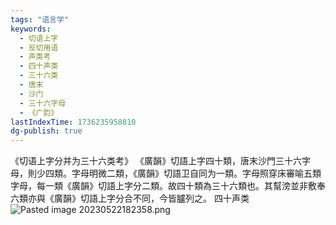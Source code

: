 ```yaml
---
tags: "语言学"
keywords:
  - 切语上字
  - 反切用语
  - 声类考
  - 四十声类
  - 三十六类
  - 唐末
  - 沙门
  - 三十六字母
  - 《广韵》
lastIndexTime: 1736235958810
dg-publish: true
---
```

《切语上字分并为三十六类考》
《廣韻》切語上字四十類，唐末沙門三十六字母，則少四類。字母明微二類，《廣韻》切語卫自同为一類。字母照穿床審喻五類字母，每一類《廣韻》切語上字分二類。故四十類為三十六類也。其幫滂並非敷奉六類亦與《廣韻》切語上字分合不同，今皆臚列之。
四十声类
![Pasted image 20230522182358.png](/img/user/09%20settings/Z%20attachment/Pasted%20image%2020230522182358.png)
